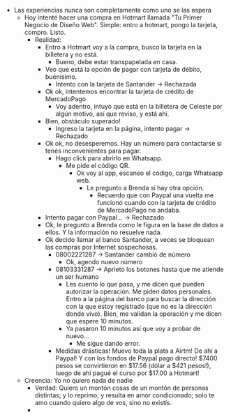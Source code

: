 - Las experiencias nunca son completamente como uno se las espera
	- Hoy intenté hacer una compra en Hotmart llamada "Tu Primer Negocio de Diseño Web". Simple: entro a hotmart, pongo la tarjeta, compro. Listo.
		- Realidad:
			- Entro a Hotmart voy a la compra, busco la tarjeta en la billetera y no está.
				- Bueno, debe estar transpapelada en casa.
			- Veo que está la opción de pagar con tarjeta de débito, buenísimo.
				- Intento con la tarjeta de Santander -> Rechazada
			- Ok ok, intentemos encontrar la tarjeta de crédito de MercadoPago
				- Voy adentro, intuyo que está en la billetera de Celeste por algún motivo, así que reviso, y está ahí.
			- Bien, obstáculo superado!
				- Ingreso la tarjeta en la página, intento pagar -> Rechazado
			- Ok ok, no desesperemos. Hay un número para contactarse si tenés inconvenientes para pagar.
				- Hago click para abrirlo en Whatsapp.
					- Me pide el código QR.
						- Ok voy al app, escaneo el código, carga Whatsapp web.
							- Le pregunto a Brenda si hay otra opción.
								- Recuerdo que con Paypal una vuelta me funcionó cuando con la tarjeta de crédito de MercadoPago no andaba.
			- Intento pagar con Paypal... -> Rechazado
			- Ok, le pregunto a Brenda como le figura en la base de datos a ellos. Y la información no resuelve nada.
			- Ok decido llamar al banco Santander, a veces se bloquean las compras por Internet sospechosas.
				- 08002221287 -> Santander cambió de número
					- Ok, agendo nuevo número
				- 08103331287 -> Aprieto los botones hasta que me atiende un ser humano
					- Les cuento lo que pasa, y me dicen que pueden autorizar la operación. Me piden datos personales. Entro a la página del banco para buscar la dirección con la que estoy registrado (que no es la dirección donde vivo). Bien, me validan la operación y me dicen que espere 10 minutos.
					- Ya pasaron 10 minutos así que voy a probar de nuevo...
						- Me sigue dando error.
				- Medidas drásticas! Muevo toda la plata a Airtm! De ahí a Paypal! Y con los fondos de Paypal pago directo! $7400 pesos se convirtieron en $17.56 (dólar a $421 pesos!), luego de ahí pagué el curso por $17.00 a Hotmart!
	- Creencia: Yo no quiero nada de nadie
		- Verdad: Quiero un montón cosas de un montón de personas distintas; y lo reprimo; y resulta en amor condicionado; solo te amo cuando quiero algo de vos, sino no existís.
		-